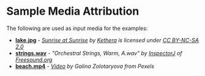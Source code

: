 # Sample Media Attribution

The following are used as input media for the examples:

- __[lake.jpg](lake.jpg)__ - *[Sunrise at Sunrise](https://www.flickr.com/photos/70841841@N00/2759737268) by [Kethera](https://www.flickr.com/photos/70841841@N00) is licensed under [CC BY-NC-SA 2.0](https://creativecommons.org/licenses/by-nc-sa/2.0/?ref=ccsearch&atype=rich)*
- __[strings.wav](strings.wav)__ - *"Orchestral Strings, Warm, A.wav" by [InspectorJ](www.jshaw.co.uk) of [Freesound.org](freesound.org)*
- __[beach.mp4](beach.mp4)__ - *[Video](https://www.pexels.com/video/beach-ocean-coast-seashore-4369243/) by Galina Zolotaryova from Pexels*
